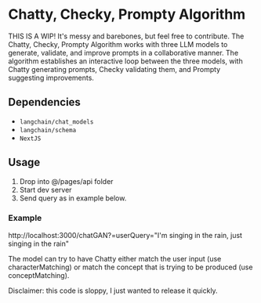 # Chatty, Checky, Prompty Algorithm

THIS IS A WIP! It's messy and barebones, but feel free to contribute. The Chatty, Checky, Prompty Algorithm works with three LLM models to generate, validate, and improve prompts in a collaborative manner. The algorithm establishes an interactive loop between the three models, with Chatty generating prompts, Checky validating them, and Prompty suggesting improvements.

## Dependencies

- `langchain/chat_models`
- `langchain/schema`
- `NextJS`

## Usage

1. Drop into @/pages/api folder
2. Start dev server
3. Send query as in example below.

### Example

http://localhost:3000/chatGAN?=userQuery="I'm singing in the rain, just singing in the rain"


The model can try to have Chatty either match the user input (use characterMatching) or match the concept that is trying to be produced (use conceptMatching).


Disclaimer: this code is sloppy, I just wanted to release it quickly. 
